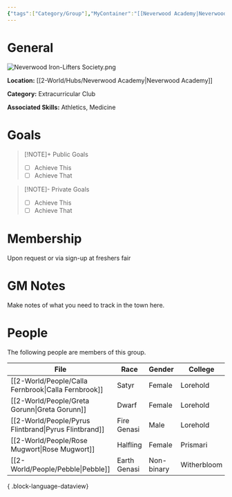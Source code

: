 ```yaml
---
{"tags":["Category/Group"],"MyContainer":"[[Neverwood Academy|Neverwood Academy]]","MyCategory":"Extracurricular Club","image":"Neverwood Iron-Lifters Society.png","obsidianUIMode":"preview","leaders":null,"staff":null,"members":null,"initiates":null,"primary_contact":null,"Skill1":"Athletics","Skill2":"Medicine","dg-publish":true,"permalink":"/2-world/groups/neverwood-iron-lifters-society/","dgPassFrontmatter":true,"updated":"2025-09-29T12:58:26.000+01:00"}
---
```



# General

![Neverwood Iron-Lifters Society.png](/img/user/z_Assets/Extracurriculars/Neverwood%20Iron-Lifters%20Society.png)

**Location:** [[2-World/Hubs/Neverwood Academy\|Neverwood Academy]]

**Category:** Extracurricular Club

**Associated Skills:** Athletics, Medicine

# Goals

> [!NOTE]+ Public Goals
> - [ ] Achieve This
> - [ ] Achieve That

> [!NOTE]- Private Goals
> - [ ] Achieve This
> - [ ] Achieve That

# Membership
Upon request or via sign-up at freshers fair

# GM Notes

Make notes of what you need to track in the town here. 


# People

The following people are members of this group. 


| File                                                     | Race         | Gender     | College     |
| -------------------------------------------------------- | ------------ | ---------- | ----------- |
| [[2-World/People/Calla Fernbrook\|Calla Fernbrook]]   | Satyr        | Female     | Lorehold    |
| [[2-World/People/Greta Gorunn\|Greta Gorunn]]         | Dwarf        | Female     | Lorehold    |
| [[2-World/People/Pyrus Flintbrand\|Pyrus Flintbrand]] | Fire Genasi  | Male       | Lorehold    |
| [[2-World/People/Rose Mugwort\|Rose Mugwort]]         | Halfling     | Female     | Prismari    |
| [[2-World/People/Pebble\|Pebble]]                     | Earth Genasi | Non-binary | Witherbloom |

{ .block-language-dataview}
